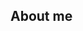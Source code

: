 ## About me 

<!--
**Monellynel/monellynel** is a ✨ _special_ ✨ repository because its `README.md` (this file) appears on your GitHub profile.


-💻 software developer
- ☁️ just a gal with her head in the azure clouds 
-🩶 i'm fond of many languages, but c++ will always be my first love
- ⌨️ favorite platform to write code: MS Word first-- i know, brutal-- then, repl.it
- 🤸🏻 advid pilates, solidcore, and barre goer
- 💬 I’m looking to collaborate on new app developement ideas and like-minded devs
- 🧐 I’m looking for help with getting more exposure as a young dev, especially in healthcare programs
- 📫 How to reach me: monica.elyse.nelson@outlook.com
-->
